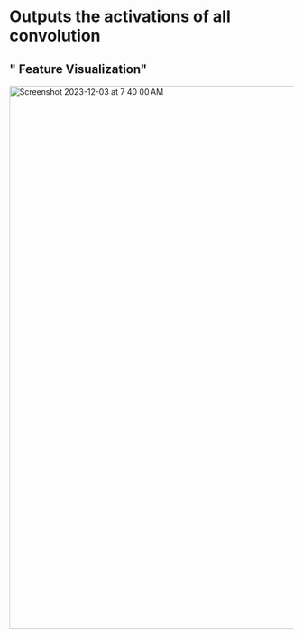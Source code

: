 # Outputs the activations of all convolution


## " Feature Visualization"




<img width="963" alt="Screenshot 2023-12-03 at 7 40 00 AM" src="https://github.com/arminn84/Machine-Learning/assets/150948007/421e38fa-b0da-41af-972f-daf08944dcd3">
